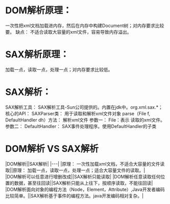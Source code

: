 # DOM解析原理：
一次性把xml文档加载进内存，然后在内存中构建Document树；对内存要求比较要。
缺点： 不适合读取大容量的xml文件，容易导致内存溢出。
# SAX解析原理：
加载一点，读取一点，处理一点；对内存要求比较低。

# SAX解析：
SAX解析工具：
SAX解析工具-Sun公司提供的。内置在jdk中。org.xml.sax.*；
核心的API：
SAXParser类： 用于读取和解析xml文件对象
parse（File f, DefaultHandler dh）方法： 解析xml文件
参数一： File：表示 读取的xml文件。
参数二： DefaultHandler： SAX事件处理程序。使用DefaultHandler的子类

# DOM解析 VS SAX解析
|DOM解析||SAX解析|
|---|
|原理： 一次性加载xml文档，不适合大容量的文件读取||原理： 加载一点，读取一点，处理一点；适合大容量文件的读取。|  
|DOM解析可以任意进行增删改成||SAX解析只能读取|
|DOM解析任意读取任何位置的数据，甚至往回读||SAX解析只能从上往下，按顺序读取，不能往回读|
|DOM解析面向对象的编程方法（Node，Element，Attribute）,Java开发者编码比较简单。||SAX解析基于事件的编程方法。java开发编码相对复杂。|

	
	
	
	
	
	


